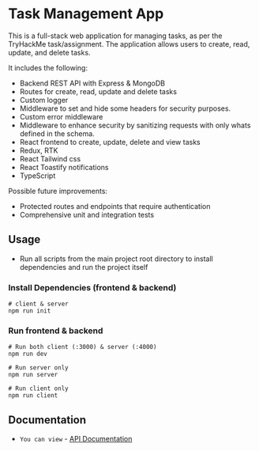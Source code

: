 # Task Management App

This is a full-stack web application for managing tasks, as per the TryHackMe task/assignment. The application allows users to create, read, update, and delete tasks.

It includes the following:

- Backend REST API with Express & MongoDB
- Routes for create, read, update and delete tasks
- Custom logger
- Middleware to set and hide some headers for security purposes.
- Custom error middleware
- Middleware to enhance security by sanitizing requests with only whats defined in the schema.
- React frontend to create, update, delete and view tasks
- Redux, RTK
- React Tailwind css
- React Toastify notifications
- TypeScript

Possible future improvements:

- Protected routes and endpoints that require authentication
- Comprehensive unit and integration tests

## Usage

- Run all scripts from the main project root directory to install dependencies and run the project itself

### Install Dependencies (frontend & backend)

```
# client & server
npm run init
```

### Run frontend & backend

```
# Run both client (:3000) & server (:4000)
npm run dev

# Run server only
npm run server

# Run client only
npm run client
```

## Documentation

- `You can view` - [API Documentation](https://documenter.getpostman.com/view/12461632/2s9Y5cuLNz)
